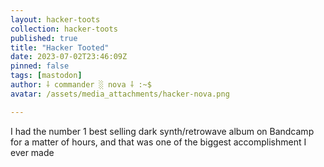 ```yaml
---
layout: hacker-toots
collection: hacker-toots
published: true
title: "Hacker Tooted"
date: 2023-07-02T23:46:09Z
pinned: false
tags: [mastodon]
author: ⸸ commander ░ nova ⸸ :~$
avatar: /assets/media_attachments/hacker-nova.png

---
```


<p>I had the number 1 best selling dark synth/retrowave album on Bandcamp for a matter of hours, and that was one of the biggest accomplishment I ever made</p>


